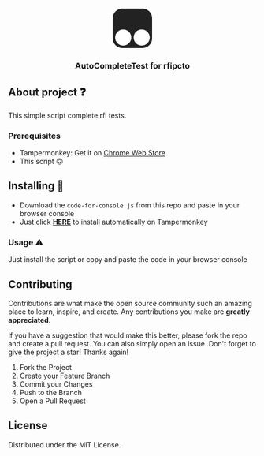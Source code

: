 
<!-- PROJECT LOGO -->
<br />
<div align="center">
  <a href="https://github.com/Daivy03/moodle-afk-tampermonkey-script">
    <img src="img/Tampermonkey_logo.png" alt="Logo" width="80" height="80">
  </a>

  <h3 align="center">	
AutoCompleteTest for rfipcto</h3>
<div align="left">
  
<!-- GETTING STARTED -->
## About project ❓

This simple script complete rfi tests. 

### Prerequisites

* Tampermonkey: Get it on <a href="https://chrome.google.com/webstore/detail/tampermonkey/dhdgffkkebhmkfjojejmpbldmpobfkfo">Chrome Web Store</a>
* This script 🙃
  
## Installing 📄
* Download the ```code-for-console.js``` from this repo and paste in your browser console
* Just click <b><a href="https://github.com/Daivy03/autoCompleteTest-rfipcto/raw/main/AutoCompleteTest%20for%20rfipcto.user.js">HERE</a></b> to install automatically on Tampermonkey
### Usage ⚠️
Just install the script or copy and paste the code in your browser console
  
<!-- CONTRIBUTING -->
## Contributing

Contributions are what make the open source community such an amazing place to learn, inspire, and create. Any contributions you make are **greatly appreciated**.

If you have a suggestion that would make this better, please fork the repo and create a pull request. You can also simply open an issue.
Don't forget to give the project a star! Thanks again!

1. Fork the Project
2. Create your Feature Branch
3. Commit your Changes 
4. Push to the Branch
5. Open a Pull Request

<!-- LICENSE -->
## License

Distributed under the MIT License.
